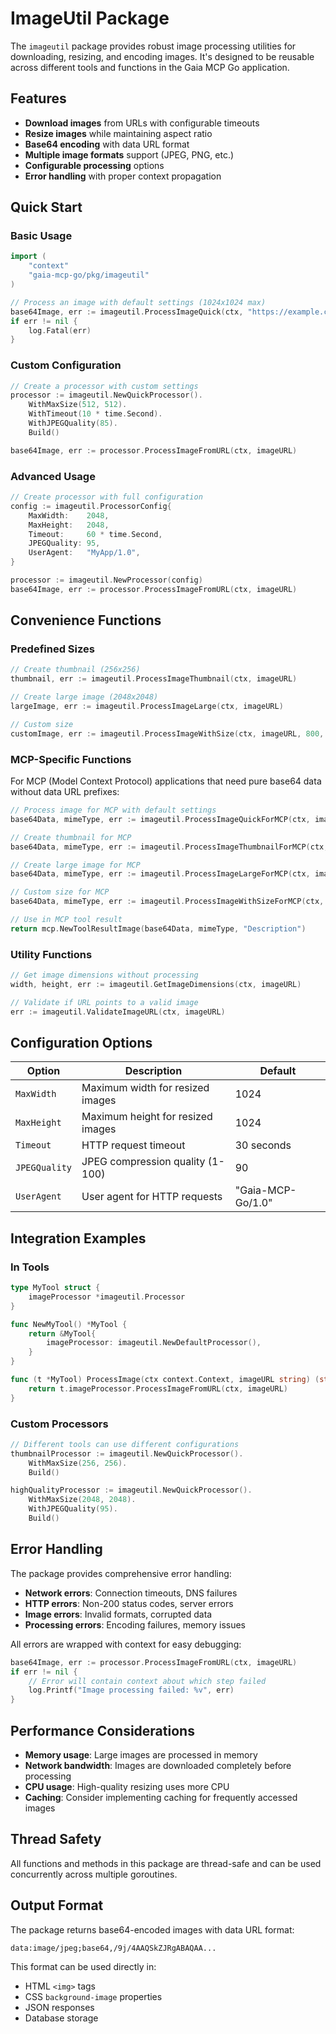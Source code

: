 # ImageUtil Package

The `imageutil` package provides robust image processing utilities for downloading, resizing, and encoding images. It's designed to be reusable across different tools and functions in the Gaia MCP Go application.

## Features

- **Download images** from URLs with configurable timeouts
- **Resize images** while maintaining aspect ratio
- **Base64 encoding** with data URL format
- **Multiple image formats** support (JPEG, PNG, etc.)
- **Configurable processing** options
- **Error handling** with proper context propagation

## Quick Start

### Basic Usage

```go
import (
    "context"
    "gaia-mcp-go/pkg/imageutil"
)

// Process an image with default settings (1024x1024 max)
base64Image, err := imageutil.ProcessImageQuick(ctx, "https://example.com/image.jpg")
if err != nil {
    log.Fatal(err)
}
```

### Custom Configuration

```go
// Create a processor with custom settings
processor := imageutil.NewQuickProcessor().
    WithMaxSize(512, 512).
    WithTimeout(10 * time.Second).
    WithJPEGQuality(85).
    Build()

base64Image, err := processor.ProcessImageFromURL(ctx, imageURL)
```

### Advanced Usage

```go
// Create processor with full configuration
config := imageutil.ProcessorConfig{
    MaxWidth:    2048,
    MaxHeight:   2048,
    Timeout:     60 * time.Second,
    JPEGQuality: 95,
    UserAgent:   "MyApp/1.0",
}

processor := imageutil.NewProcessor(config)
base64Image, err := processor.ProcessImageFromURL(ctx, imageURL)
```

## Convenience Functions

### Predefined Sizes

```go
// Create thumbnail (256x256)
thumbnail, err := imageutil.ProcessImageThumbnail(ctx, imageURL)

// Create large image (2048x2048)
largeImage, err := imageutil.ProcessImageLarge(ctx, imageURL)

// Custom size
customImage, err := imageutil.ProcessImageWithSize(ctx, imageURL, 800, 600)
```

### MCP-Specific Functions

For MCP (Model Context Protocol) applications that need pure base64 data without data URL prefixes:

```go
// Process image for MCP with default settings
base64Data, mimeType, err := imageutil.ProcessImageQuickForMCP(ctx, imageURL)

// Create thumbnail for MCP
base64Data, mimeType, err := imageutil.ProcessImageThumbnailForMCP(ctx, imageURL)

// Create large image for MCP
base64Data, mimeType, err := imageutil.ProcessImageLargeForMCP(ctx, imageURL)

// Custom size for MCP
base64Data, mimeType, err := imageutil.ProcessImageWithSizeForMCP(ctx, imageURL, 800, 600)

// Use in MCP tool result
return mcp.NewToolResultImage(base64Data, mimeType, "Description")
```

### Utility Functions

```go
// Get image dimensions without processing
width, height, err := imageutil.GetImageDimensions(ctx, imageURL)

// Validate if URL points to a valid image
err := imageutil.ValidateImageURL(ctx, imageURL)
```

## Configuration Options

| Option        | Description                       | Default           |
| ------------- | --------------------------------- | ----------------- |
| `MaxWidth`    | Maximum width for resized images  | 1024              |
| `MaxHeight`   | Maximum height for resized images | 1024              |
| `Timeout`     | HTTP request timeout              | 30 seconds        |
| `JPEGQuality` | JPEG compression quality (1-100)  | 90                |
| `UserAgent`   | User agent for HTTP requests      | "Gaia-MCP-Go/1.0" |

## Integration Examples

### In Tools

```go
type MyTool struct {
    imageProcessor *imageutil.Processor
}

func NewMyTool() *MyTool {
    return &MyTool{
        imageProcessor: imageutil.NewDefaultProcessor(),
    }
}

func (t *MyTool) ProcessImage(ctx context.Context, imageURL string) (string, error) {
    return t.imageProcessor.ProcessImageFromURL(ctx, imageURL)
}
```

### Custom Processors

```go
// Different tools can use different configurations
thumbnailProcessor := imageutil.NewQuickProcessor().
    WithMaxSize(256, 256).
    Build()

highQualityProcessor := imageutil.NewQuickProcessor().
    WithMaxSize(2048, 2048).
    WithJPEGQuality(95).
    Build()
```

## Error Handling

The package provides comprehensive error handling:

- **Network errors**: Connection timeouts, DNS failures
- **HTTP errors**: Non-200 status codes, server errors
- **Image errors**: Invalid formats, corrupted data
- **Processing errors**: Encoding failures, memory issues

All errors are wrapped with context for easy debugging:

```go
base64Image, err := processor.ProcessImageFromURL(ctx, imageURL)
if err != nil {
    // Error will contain context about which step failed
    log.Printf("Image processing failed: %v", err)
}
```

## Performance Considerations

- **Memory usage**: Large images are processed in memory
- **Network bandwidth**: Images are downloaded completely before processing
- **CPU usage**: High-quality resizing uses more CPU
- **Caching**: Consider implementing caching for frequently accessed images

## Thread Safety

All functions and methods in this package are thread-safe and can be used concurrently across multiple goroutines.

## Output Format

The package returns base64-encoded images with data URL format:

```
data:image/jpeg;base64,/9j/4AAQSkZJRgABAQAA...
```

This format can be used directly in:

- HTML `<img>` tags
- CSS `background-image` properties
- JSON responses
- Database storage
